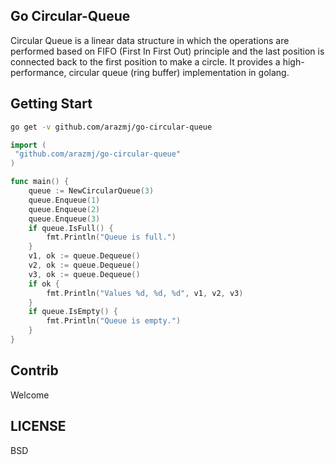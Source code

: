 ## Go Circular-Queue

Circular Queue is a linear data structure in which the operations are performed based on FIFO (First In First Out) principle and the last position is connected back to the first position to make a circle.
It provides a high-performance, circular queue (ring buffer) implementation in golang.
## Getting Start

```bash
go get -v github.com/arazmj/go-circular-queue
```

```go
import (
 "github.com/arazmj/go-circular-queue"
)

func main() {
    queue := NewCircularQueue(3)
    queue.Enqueue(1)
    queue.Enqueue(2)
    queue.Enqueue(3)
    if queue.IsFull() {
        fmt.Println("Queue is full.")
    }
    v1, ok := queue.Dequeue()
    v2, ok := queue.Dequeue()
    v3, ok := queue.Dequeue()
    if ok {
        fmt.Println("Values %d, %d, %d", v1, v2, v3)
    }
    if queue.IsEmpty() {
        fmt.Println("Queue is empty.")
    } 
}
```

## Contrib

Welcome


## LICENSE

BSD